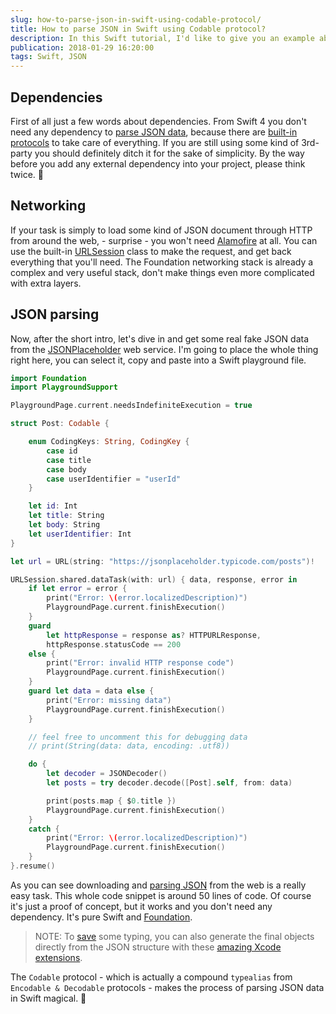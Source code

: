 ```yaml
---
slug: how-to-parse-json-in-swift-using-codable-protocol/
title: How to parse JSON in Swift using Codable protocol?
description: In this Swift tutorial, I'd like to give you an example about getting and parsing JSON data using URLSession and Codable protocol.
publication: 2018-01-29 16:20:00
tags: Swift, JSON
---
```


## Dependencies

First of all just a few words about dependencies. From Swift 4 you don't need any dependency to [parse JSON data](https://benscheirman.com/2017/06/swift-json/), because there are [built-in protocols](https://developer.apple.com/documentation/swift/codable) to take care of everything. If you are still using some kind of 3rd-party you should definitely ditch it for the sake of simplicity. By the way before you add any external dependency into your project, please think twice. 🤔

## Networking

If your task is simply to load some kind of JSON document through HTTP from around the web, - surprise - you won't need [Alamofire](https://github.com/Alamofire/Alamofire) at all. You can use the built-in [URLSession](https://developer.apple.com/documentation/foundation/urlsession) class to make the request, and get back everything that you'll need. The Foundation networking stack is already a complex and very useful stack, don't make things even more complicated with extra layers.

## JSON parsing

Now, after the short intro, let's dive in and get some real fake JSON data from the [JSONPlaceholder](https://jsonplaceholder.typicode.com/) web service. I'm going to place the whole thing right here, you can select it, copy and paste into a Swift playground file.

```swift
import Foundation
import PlaygroundSupport

PlaygroundPage.current.needsIndefiniteExecution = true

struct Post: Codable {

    enum CodingKeys: String, CodingKey {
        case id
        case title
        case body
        case userIdentifier = "userId"
    }

    let id: Int
    let title: String
    let body: String
    let userIdentifier: Int
}

let url = URL(string: "https://jsonplaceholder.typicode.com/posts")!

URLSession.shared.dataTask(with: url) { data, response, error in
    if let error = error {
        print("Error: \(error.localizedDescription)")
        PlaygroundPage.current.finishExecution()
    }
    guard 
        let httpResponse = response as? HTTPURLResponse, 
        httpResponse.statusCode == 200 
    else {
        print("Error: invalid HTTP response code")
        PlaygroundPage.current.finishExecution()
    }
    guard let data = data else {
        print("Error: missing data")
        PlaygroundPage.current.finishExecution()
    }

    // feel free to uncomment this for debugging data
    // print(String(data: data, encoding: .utf8))

    do {
        let decoder = JSONDecoder()
        let posts = try decoder.decode([Post].self, from: data)

        print(posts.map { $0.title })
        PlaygroundPage.current.finishExecution()
    }
    catch {
        print("Error: \(error.localizedDescription)")
        PlaygroundPage.current.finishExecution()
    }
}.resume()
```

As you can see downloading and [parsing JSON](https://developer.apple.com/swift/blog/?id=37) from the web is a really easy task. This whole code snippet is around 50 lines of code. Of course it's just a proof of concept, but it works and you don't need any dependency. It's pure Swift and [Foundation](https://github.com/apple/swift/blob/master/stdlib/public/SDK/Foundation/JSONEncoder.swift).

> NOTE: To [save](http://roadfiresoftware.com/2015/08/save-your-future-self-from-broken-apps/) some typing, you can also generate the final objects directly from the JSON structure with these [amazing Xcode extensions](https://gitlab.com/theswiftdev/awesome-xcode-extensions).

The `Codable` protocol - which is actually a compound `typealias` from `Encodable & Decodable` protocols - makes the process of parsing JSON data in Swift magical. 💫

